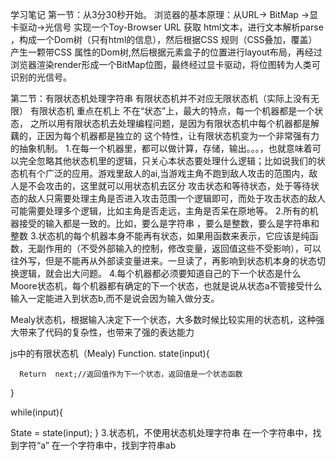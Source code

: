 学习笔记
第一节：从3分30秒开始。
浏览器的基本原理：从URL-> BitMap ->显卡驱动->光信号
实现一个Toy-Browser
URL 获取 html文本，进行文本解析parse ，构成一个Dom树（只有html的信息），然后根据CSS 规则（CSS叠加，覆盖）产生一颗带CSS 属性的Dom树,然后根据元素盒子的位置进行layout布局，再经过浏览器渲染render形成一个BitMap位图，最终经过显卡驱动，将位图转为人类可识别的光信号。


第二节：有限状态机处理字符串
有限状态机并不对应无限状态机（实际上没有无限）
有限状态机 重点在机上 不在“状态”上，最大的特点，每一个机器都是一个状态，
之所以用有限状态机去处理编程问题，是因为有限状态机中每个机器都是解藕的，正因为每个机器都是独立的
这个特性，让有限状态机变为一个非常强有力的抽象机制。
1.在每一个机器里，都可以做计算，存储，输出。。。，也就意味着可以完全忽略其他状态机里的逻辑，只关心本状态要处理什么逻辑；比如说我们的状态机有个广泛的应用。游戏里敌人的ai,当游戏主角不跑到敌人攻击的范围内，敌人是不会攻击的，这里就可以用状态机去区分 攻击状态和等待状态，处于等待状态的敌人只需要处理主角是否进入攻击范围一个逻辑即可，而处于攻击状态的敌人可能需要处理多个逻辑，比如主角是否走远，主角是否呆在原地等。
2.所有的机器接受的输入都是一致的。比如，要么是字符串 ，要么是整数，要么是字符串和整数
3.状态机的每个机器本身不能再有状态，如果用函数来表示，它应该是纯函数，无副作用的（不受外部输入的控制，修改变量，返回值这些不受影响），可以往外写，但是不能再从外部读变量进来。一旦读了，再影响到状态机本身的状态切换逻辑，就会出大问题。
4.每个机器都必须要知道自己的下一个状态是什么
Moore状态机，每个机器都有确定的下一个状态，也就是说从状态a不管接受什么输入一定能进入到状态b,而不是说会因为输入做分支。

Mealy状态机，根据输入决定下一个状态，大多数时候比较实用的状态机，这种强大带来了代码的复杂性，也带来了强的表达能力


js中的有限状态机（Mealy)
Function.  state(input){
 
      Return  next;//返回值作为下一个状态，返回值是一个状态函数
}

while(input){

 State = state(input);
}
3.状态机，不使用状态机处理字符串
在一个字符串中，找到字符“a”
在一个字符串中，找到字符串ab
